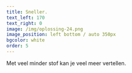 ```yaml
---
title: Sneller.
text_left: 170
text_right: 0
image: /img/oplossing-24.png
image_position: left bottom / auto 350px
bgcolor: white
order: 5
---
```


Met veel minder stof kan je veel meer vertellen.